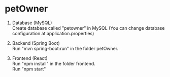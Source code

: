 # petOwner

1. Database (MySQL)<br>
Create database called "petowner" in MySQL (You can change database configuration at application.properties)<br>

2. Backend (Spring Boot)<br>
Run "mvn spring-boot:run" in the folder petOwner.<br>

3. Frontend (React)<br>
Run "npm install" in the folder frontend. <br>
Run "npm start"
